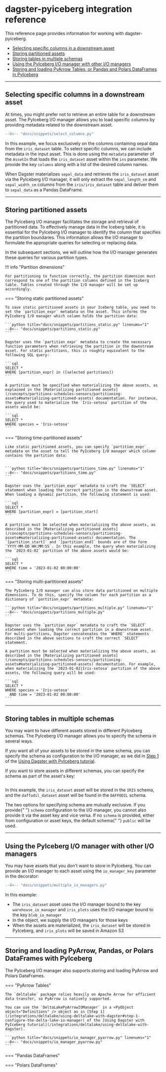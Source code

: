 # dagster-pyiceberg integration reference

This reference page provides information for working with dagster-pyiceberg.

- [Selecting specific columns in a downstream asset](#selecting-specific-columns-in-a-downstream-asset)
- [Storing partitioned assets](#storing-partitioned-assets)
- [Storing tables in multiple schemas](#storing-tables-in-multiple-schemas)
- [Using the PyIceberg I/O manager with other I/O managers](#using-the-delta-lake-io-manager-with-other-io-managers)
- [Storing and loading PyArrow Tables, or Pandas and Polars DataFrames in PyIceberg](#storing-and-loading-pyarrow-tables-or-polars-dataframes-in-delta-lake)

---

## Selecting specific columns in a downstream asset

At times, you might prefer not to retrieve an entire table for a downstream asset. The PyIceberg I/O manager allows you to load specific columns by providing metadata related to the downstream asset.

```python title="docs/snippets/select_columns.py" linenums="1"
--8<-- "docs/snippets/select_columns.py"
```

In this example, we focus exclusively on the columns containing sepal data from the `iris_dataset` table. To select specific columns, we can include metadata in the input asset. This is done using the `metadata` parameter of the `AssetIn` that loads the `iris_dataset` asset within the `ins` parameter. We provide the key `columns` along with a list of the desired column names.

When Dagster materializes `sepal_data` and retrieves the `iris_dataset` asset via the PyIceberg I/O manager, it will only extract the `sepal_length_cm` and `sepal_width_cm` columns from the `iris/iris_dataset` table and deliver them to `sepal_data` as a Pandas DataFrame.

---

## Storing partitioned assets

The PyIceberg I/O manager facilitates the storage and retrieval of partitioned data. To effectively manage data in the Iceberg table, it is essential for the PyIceberg I/O manager to identify the column that specifies the partition boundaries. This information allows the I/O manager to formulate the appropriate queries for selecting or replacing data.

In the subsequent sections, we will outline how the I/O manager generates these queries for various partition types.

!!! info "Partition dimensions"

    For partitioning to function correctly, the partition dimension must correspond to one of the partition columns defined in the Iceberg table. Tables created through the I/O manager will be set up accordingly.

=== "Storing static partitioned assets"

    To save static partitioned assets in your Iceberg table, you need to set the `partition_expr` metadata on the asset. This informs the PyIceberg I/O manager which column holds the partition data:

    ```python title="docs/snippets/partitions_static.py" linenums="1"
    --8<-- "docs/snippets/partitions_static.py"
    ```

    Dagster uses the `partition_expr` metadata to create the necessary function parameters when retrieving the partition in the downstream asset. For static partitions, this is roughly equivalent to the following SQL query:

    ```sql
    SELECT *
    WHERE [partition_expr] in ([selected partitions])
    ```

    A partition must be specified when materializing the above assets, as explained in the [Materializing partitioned assets](/concepts/partitions-schedules-sensors/partitioning-assets#materializing-partitioned-assets) documentation. For instance, the query used to materialize the `Iris-setosa` partition of the assets would be:

    ```sql
    SELECT *
    WHERE species = 'Iris-setosa'
    ```

=== "Storing time-partitioned assets"

    Like static partitioned assets, you can specify `partition_expr` metadata on the asset to tell the PyIceberg I/O manager which column contains the partition data:


    ```python title="docs/snippets/partitions_time.py" linenums="1"
    --8<-- "docs/snippets/partitions_time.py"
    ```

    Dagster uses the `partition_expr` metadata to craft the `SELECT` statement when loading the correct partition in the downstream asset. When loading a dynamic partition, the following statement is used:

    ```sql
    SELECT *
    WHERE [partition_expr] = [partition_start]
    ```

    A partition must be selected when materializing the above assets, as described in the [Materializing partitioned assets](/concepts/partitions-schedules-sensors/partitioning-assets#materializing-partitioned-assets) documentation. The `[partition_start]` and `[partition_end]` bounds are of the form `YYYY-MM-DD HH:MM:SS`. In this example, the query when materializing the `2023-01-02` partition of the above assets would be:

    ```sql
    SELECT *
    WHERE time = '2023-01-02 00:00:00'
    ```

=== "Storing multi-partitioned assets"

    The PyIceberg I/O manager can also store data partitioned on multiple dimensions. To do this, specify the column for each partition as a dictionary of `partition_expr` metadata:

    ```python title="docs/snippets/partitions_multiple.py" linenums="1"
    --8<-- "docs/snippets/partitions_multiple.py"
    ```

    Dagster uses the `partition_expr` metadata to craft the `SELECT` statement when loading the correct partition in a downstream asset. For multi-partitions, Dagster concatenates the `WHERE` statements described in the above sections to craft the correct `SELECT` statement.

    A partition must be selected when materializing the above assets, as described in the [Materializing partitioned assets](/concepts/partitions-schedules-sensors/partitioning-assets#materializing-partitioned-assets) documentation. For example, when materializing the `2023-01-02|Iris-setosa` partition of the above assets, the following query will be used:

    ```sql
    SELECT *
    WHERE species = 'Iris-setosa'
      AND time = '2023-01-02 00:00:00'
    ```

---

## Storing tables in multiple schemas

You may want to have different assets stored in different PyIceberg schemas. The PyIceberg I/O manager allows you to specify the schema in several ways.

If you want all of your assets to be stored in the same schema, you can specify the schema as configuration to the I/O manager, as we did in [Step 1](/integrations/deltalake/using-deltalake-with-dagster#step-1-configure-the-delta-lake-io-manager) of the [Using Dagster with PyIceberg tutorial](/integrations/deltalake/using-deltalake-with-dagster).

If you want to store assets in different schemas, you can specify the schema as part of the asset's key:

```python file=/integrations/deltalake/schema.py startafter=start_asset_key endbefore=end_asset_key

```

In this example, the `iris_dataset` asset will be stored in the `IRIS` schema, and the `daffodil_dataset` asset will be found in the `DAFFODIL` schema.

<Note>
  The two options for specifying schema are mutually exclusive. If you provide{" "}
  <code>schema</code> configuration to the I/O manager, you cannot also provide
  it via the asset key and vice versa. If no <code>schema</code> is provided,
  either from configuration or asset keys, the default schema{" "}
  <code>public</code> will be used.
</Note>

---

## Using the PyIceberg I/O manager with other I/O managers

You may have assets that you don't want to store in PyIceberg. You can provide an I/O manager to each asset using the `io_manager_key` parameter in the <PyObject object="asset" decorator /> decorator:

```python title="docs/snippets/multiple_io_managers.py" linenums="1"
--8<-- "docs/snippets/multiple_io_managers.py"
```

In this example:

- The `iris_dataset` asset uses the I/O manager bound to the key `warehouse_io_manager` and `iris_plots` uses the I/O manager bound to the key `blob_io_manager`
- In the <PyObject object="Definitions" /> object, we supply the I/O managers for those keys
- When the assets are materialized, the `iris_dataset` will be stored in PyIceberg, and `iris_plots` will be saved in Amazon S3

---

## Storing and loading PyArrow, Pandas, or Polars DataFrames with PyIceberg

The PyIceberg I/O manager also supports storing and loading PyArrow and Polars DataFrames.

=== "PyArrow Tables"

    The `deltalake` package relies heavily on Apache Arrow for efficient data transfer, so PyArrow is natively supported.

    You can use the `DeltaLakePyArrowIOManager` in a <PyObject object="Definitions" /> object as in [Step 1](/integrations/deltalake/using-deltalake-with-dagster#step-1-configure-the-delta-lake-io-manager) of the [Using Dagster with PyIceberg tutorial](/integrations/deltalake/using-deltalake-with-dagster).

    ```python title="docs/snippets/io_manager_pyarrow.py" linenums="1"
    --8<-- "docs/snippets/io_manager_pyarrow.py"
    ```

=== "Pandas DataFrames"


=== "Polars DataFrames"
